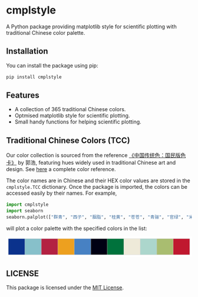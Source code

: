 # cmplstyle

A Python package providing matplotlib style for scientific plotting with traditional Chinese color palette.

## Installation
You can install the package using pip:
```bash
pip install cmplstyle
```

## Features

- A collection of 365 traditional Chinese colors.
- Optmised matplotlib style for scientific plotting.
- Small handy functions for helping scientific plotting.

## Traditional Chinese Colors (TCC)

Our color collection is sourced from the reference [《中国传统色：国民版色卡》](https://www.douban.com/doubanapp/dispatch/book/35951952?dt_dapp=1) by 郭浩, featuring hues widely used in traditional Chinese art and design. See [here](https://jinyiliu.github.io/2025/08/13/cmplstyle/TCC_ncols_5.pdf) a complete color reference.

The color names are in Chinese and their HEX color values are stored in the `cmplstyle.TCC` dictionary. Once the package is imported, the colors can be accessed easily by their names. For example,
```python
import cmplstyle
import seaborn
seaborn.palplot(["群青", "西子", "胭脂", "桂黄", "苍苍", "青骊", "官绿", "米汤娇", "沧浪", "梅子青", "石榴裙"])
```
will plot a color palette with the specified colors in the list:

![Example TCC Palette](https://raw.githubusercontent.com/jinyiliu/cmplstyle/main/cmplstyle/assets/example_tcc_palette.png)


## LICENSE
This package is licensed under the [MIT License](https://github.com/jinyiliu/cmplstyle/blob/main/LICENSE).
